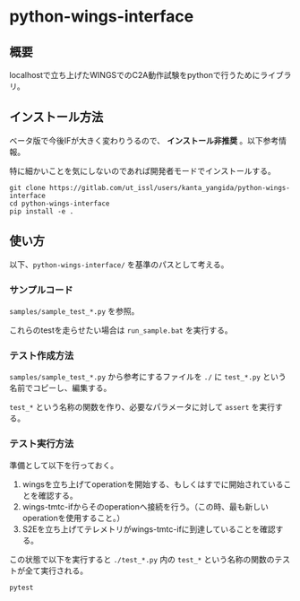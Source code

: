# python-wings-interface

## 概要
localhostで立ち上げたWINGSでのC2A動作試験をpythonで行うためにライブラリ。

## インストール方法

ベータ版で今後IFが大きく変わりうるので、 **インストール非推奨** 。以下参考情報。

特に細かいことを気にしないのであれば開発者モードでインストールする。

```
git clone https://gitlab.com/ut_issl/users/kanta_yangida/python-wings-interface
cd python-wings-interface
pip install -e .
```

## 使い方

以下、`python-wings-interface/` を基準のパスとして考える。

### サンプルコード
`samples/sample_test_*.py` を参照。

これらのtestを走らせたい場合は `run_sample.bat` を実行する。

### テスト作成方法
`samples/sample_test_*.py` から参考にするファイルを `./` に `test_*.py` という名前でコピーし、編集する。

`test_*` という名称の関数を作り、必要なパラメータに対して `assert` を実行する。

### テスト実行方法

準備として以下を行っておく。
1. wingsを立ち上げてoperationを開始する、もしくはすでに開始されていることを確認する。
2. wings-tmtc-ifからそのoperationへ接続を行う。（この時、最も新しいoperationを使用すること。）
3. S2Eを立ち上げてテレメトリがwings-tmtc-ifに到達していることを確認する。

この状態で以下を実行すると `./test_*.py` 内の `test_*` という名称の関数のテストが全て実行される。

```
pytest
```